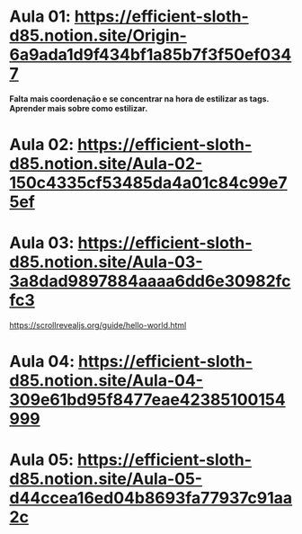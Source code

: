 # Aula 01: https://efficient-sloth-d85.notion.site/Origin-6a9ada1d9f434bf1a85b7f3f50ef0347

**Falta mais coordenação e se concentrar na hora de estilizar as tags. Aprender mais sobre como estilizar.**

# Aula 02: https://efficient-sloth-d85.notion.site/Aula-02-150c4335cf53485da4a01c84c99e75ef

# Aula 03: https://efficient-sloth-d85.notion.site/Aula-03-3a8dad9897884aaaa6dd6e30982fcfc3

https://scrollrevealjs.org/guide/hello-world.html

# Aula 04: https://efficient-sloth-d85.notion.site/Aula-04-309e61bd95f8477eae42385100154999

# Aula 05: https://efficient-sloth-d85.notion.site/Aula-05-d44ccea16ed04b8693fa77937c91aa2c

